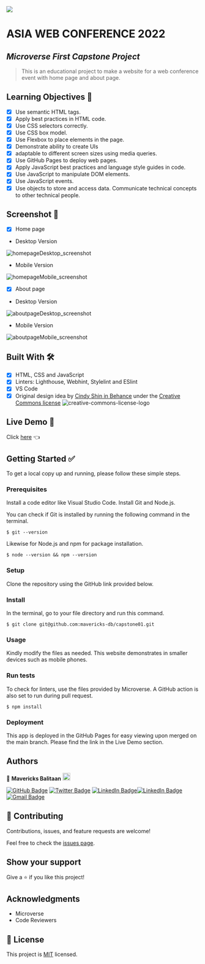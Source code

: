 ![](https://img.shields.io/badge/Microverse-blueviolet)

# ASIA WEB CONFERENCE 2022
## *Microverse First Capstone Project*

> This is an educational project to make a website for a web conference event with home page and about page.

## Learning Objectives 🔖

- [x] Use semantic HTML tags.
- [x] Apply best practices in HTML code.
- [x] Use CSS selectors correctly.
- [x] Use CSS box model.
- [x] Use Flexbox to place elements in the page.
- [x] Demonstrate ability to create UIs
- [x] adaptable to different screen sizes using media queries.
- [x] Use GitHub Pages to deploy web pages.
- [x] Apply JavaScript best practices and language style guides in code.
- [x] Use JavaScript to manipulate DOM elements.
- [x] Use JavaScript events.
- [x] Use objects to store and access data.
Communicate technical concepts to other technical people.

## Screenshot 📸
- [x] Home page
- Desktop Version

![homepageDesktop_screenshot](https://user-images.githubusercontent.com/98527559/162741539-09f2e511-f132-4c4e-82f1-1a8ff0ade035.png)

- Mobile Version

![homepageMobile_screenshot](https://user-images.githubusercontent.com/98527559/162741833-703ea1d8-8934-4ab6-a7b2-63a403968a92.png)

- [x] About page
- Desktop Version

![aboutpageDesktop_screenshot](https://user-images.githubusercontent.com/98527559/162742169-58b9b552-f8cd-4268-8151-222fcf63dbd2.png)

- Mobile Version

![aboutpageMobile_screenshot](https://user-images.githubusercontent.com/98527559/162742301-ee0824ee-b451-4b39-bc28-b097c692c571.png)

## Built With 🛠️

- [x] HTML, CSS and JavaScript
- [x] Linters: Lighthouse, Webhint, Stylelint and ESlint
- [x] VS Code
- [x] Original design idea by [Cindy Shin in Behance](https://www.behance.net/adagio07) under the [Creative Commons license](https://creativecommons.org/licenses/by-nc/4.0/) ![creative-commons-license-logo](https://user-images.githubusercontent.com/98527559/162740180-79222006-5330-49ee-a5fc-57bcd303dc1a.jpg)

## Live Demo 🔗

Click [here](https://mavericks-db.github.io/capstone01/) 👈


## Getting Started ✅

To get a local copy up and running, please follow these simple steps.

### Prerequisites

Install a code editor like Visual Studio Code. Install Git and Node.js.

You can check if Git is installed by running the following command in the terminal.
```
$ git --version
```

Likewise for Node.js and npm for package installation.
```
$ node --version && npm --version
```

### Setup
Clone the repository using the GitHub link provided below.

### Install

In the terminal, go to your file directory and run this command.

```
$ git clone git@github.com:mavericks-db/capstone01.git
```

### Usage

Kindly modify the files as needed. This website demonstrates in smaller devices such as mobile phones.

### Run tests

To check for linters, use the files provided by Microverse. A GitHub action is also set to run during pull request.
```
$ npm install
```

### Deployment
This app is deployed in the GitHub Pages for easy viewing upon merged on the main branch. Please find the link in the Live Demo section.


## Authors

👤 **Mavericks Balitaan** <img src="https://emojis.slackmojis.com/emojis/images/1531849430/4246/blob-sunglasses.gif?1531849430" width="20"/>

  [![GitHub Badge](https://img.shields.io/badge/-mavericks--db-white?logo=GitHub&logoColor=181717&style=plastic)](https://github.com/mavericks-db) [![Twitter Badge](https://img.shields.io/badge/-mavericks__db-white?logo=Twitter&logoColor=1DA1F2&style=plastic)](https://twitter.com/mavericks_db) [![LinkedIn Badge](https://img.shields.io/badge/-mavericks--db-white?logo=LinkedIn&logoColor=0A66C2&style=plastic)](https://www.linkedin.com/in/mavericks-db/)[![LinkedIn Badge](https://img.shields.io/badge/-mavericks--db-white?logo=LinkedIn&logoColor=0A66C2&style=plastic)](https://www.linkedin.com/in/mavericks-db/)
[![Gmail Badge](https://img.shields.io/badge/-@balitaanmavericks-white?logo=Gmail&logoColor=EA4335&style=plastic)](mailto:balitaanmavericks@gmail.com)

## 🤝 Contributing

Contributions, issues, and feature requests are welcome!

Feel free to check the [issues page](https://github.com/mavericks-db/capstone01/issues).

## Show your support

Give a ⭐️ if you like this project!

## Acknowledgments

- Microverse
- Code Reviewers

## 📝 License

This project is [MIT](./MIT.md) licensed.